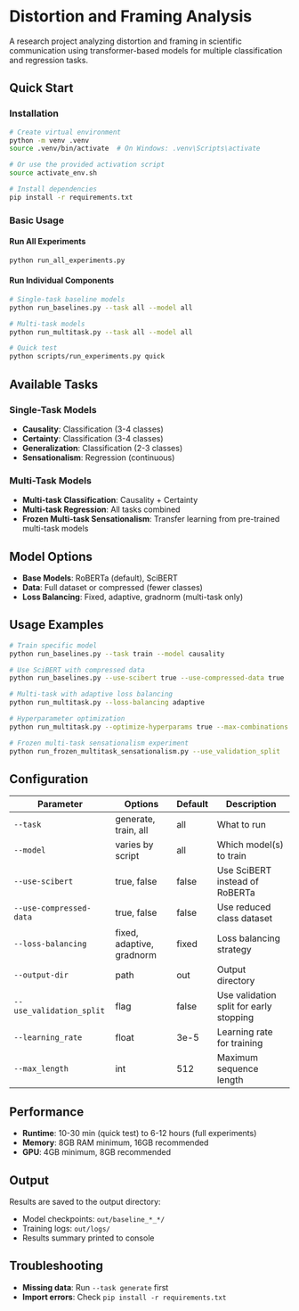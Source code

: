 # Distortion and Framing Analysis

A research project analyzing distortion and framing in scientific communication using transformer-based models for multiple classification and regression tasks.

## Quick Start

### Installation

```bash
# Create virtual environment
python -m venv .venv
source .venv/bin/activate  # On Windows: .venv\Scripts\activate

# Or use the provided activation script
source activate_env.sh

# Install dependencies
pip install -r requirements.txt
```

### Basic Usage

#### Run All Experiments
```bash
python run_all_experiments.py
```

#### Run Individual Components
```bash
# Single-task baseline models
python run_baselines.py --task all --model all

# Multi-task models
python run_multitask.py --task all --model all

# Quick test
python scripts/run_experiments.py quick
```

## Available Tasks

### Single-Task Models
- **Causality**: Classification (3-4 classes)
- **Certainty**: Classification (3-4 classes) 
- **Generalization**: Classification (2-3 classes)
- **Sensationalism**: Regression (continuous)

### Multi-Task Models
- **Multi-task Classification**: Causality + Certainty
- **Multi-task Regression**: All tasks combined
- **Frozen Multi-task Sensationalism**: Transfer learning from pre-trained multi-task models

## Model Options

- **Base Models**: RoBERTa (default), SciBERT
- **Data**: Full dataset or compressed (fewer classes)
- **Loss Balancing**: Fixed, adaptive, gradnorm (multi-task only)

## Usage Examples

```bash
# Train specific model
python run_baselines.py --task train --model causality

# Use SciBERT with compressed data
python run_baselines.py --use-scibert true --use-compressed-data true

# Multi-task with adaptive loss balancing
python run_multitask.py --loss-balancing adaptive

# Hyperparameter optimization
python run_multitask.py --optimize-hyperparams true --max-combinations 30

# Frozen multi-task sensationalism experiment
python run_frozen_multitask_sensationalism.py --use_validation_split
```

## Configuration

| Parameter | Options | Default | Description |
|-----------|---------|---------|-------------|
| `--task` | generate, train, all | all | What to run |
| `--model` | varies by script | all | Which model(s) to train |
| `--use-scibert` | true, false | false | Use SciBERT instead of RoBERTa |
| `--use-compressed-data` | true, false | false | Use reduced class dataset |
| `--loss-balancing` | fixed, adaptive, gradnorm | fixed | Loss balancing strategy |
| `--output-dir` | path | out | Output directory |
| `--use_validation_split` | flag | false | Use validation split for early stopping |
| `--learning_rate` | float | 3e-5 | Learning rate for training |
| `--max_length` | int | 512 | Maximum sequence length |

## Performance

- **Runtime**: 10-30 min (quick test) to 6-12 hours (full experiments)
- **Memory**: 8GB RAM minimum, 16GB recommended
- **GPU**: 4GB minimum, 8GB recommended

## Output

Results are saved to the output directory:
- Model checkpoints: `out/baseline_*_*/`
- Training logs: `out/logs/`
- Results summary printed to console

## Troubleshooting

- **Missing data**: Run `--task generate` first
- **Import errors**: Check `pip install -r requirements.txt`


